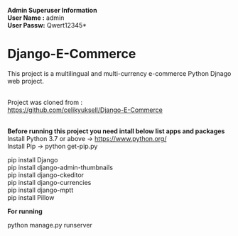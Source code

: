 <b>Admin Superuser Information</b> <br>
<b>User Name :</b> admin<br>
<b>User Passw:</b> Qwert12345*<br>

# Django-E-Commerce
This project is a multilingual and multi-currency e-commerce Python Djnago web project.<br><br>

Project was cloned from :<br>
https://github.com/celikyuksell/Django-E-Commerce <br>
<br>

<b>Before running this project you need intall below list apps and packages</b><br>
Install Python 3.7 or above -> https://www.python.org/<br>
Install Pip   -> python get-pip.py<br>

pip install Django<br>
pip install django-admin-thumbnails<br>
pip install django-ckeditor<br>
pip install django-currencies<br>
pip install django-mptt<br>
pip install Pillow<br>

<b>For running</b> <br>

python manage.py runserver<br>
